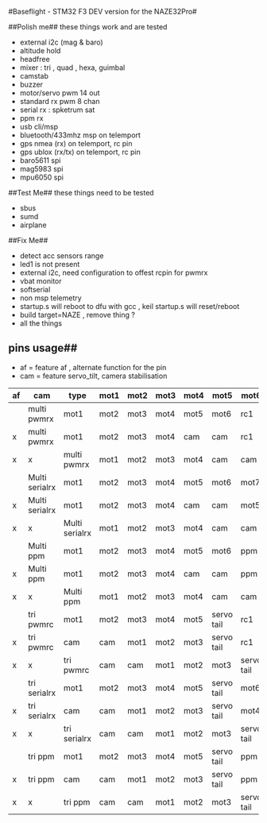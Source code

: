 #Baseflight - STM32 F3 DEV version for the NAZE32Pro#


##Polish me##
these things work and are tested

* external i2c (mag & baro)
* altitude hold
* headfree
* mixer : tri , quad , hexa, guimbal
* camstab 
* buzzer
* motor/servo pwm 14 out
* standard rx pwm 8 chan
* serial rx : spketrum sat
* ppm rx
* usb cli/msp
* bluetooth/433mhz msp on telemport 
* gps nmea (rx) on telemport, rc pin
* gps ublox (rx/tx) on telemport, rc pin
* baro5611 spi 
* mag5983 spi
* mpu6050 spi

##Test Me##
these things need to be tested

* sbus 
* sumd
* airplane


##Fix Me##
* detect acc sensors range
* led1 is not present
* external i2c, need configuration to offest rcpin for pwmrx
* vbat monitor
* softserial
* non msp telemetry
* startup.s will reboot to dfu with gcc , keil startup.s  will reset/reboot
* build target=NAZE , remove thing ?
* all the things


## pins usage##
* af = feature af , alternate function for the pin  
* cam = feature servo_tilt, camera stabilisation

af|cam|type|mot1|mot2|mot3|mot4|mot5|mot6|rc1|rc2|rc3|rc4|rc5|rc6|rc7|rc8
--|-------|----|----|----|----|----|----|----|---|---|---|---|---|---|---|---
||multi pwmrx|mot1|mot2|mot3|mot4|mot5|mot6|rc1|rc2|rc3|rc4|rc5|rc6|rc7|rc8
|x|multi pwmrx|mot1|mot2|mot3|mot4|cam|cam|rc1|rc2|rc3|rc4|rc5|rc6|rc7|rc8
x|x|multi pwmrx|mot1|mot2|mot3|mot4|cam|cam|rc1|rc2|rc3|rc4|rc5|rc6|rc7|rc8
||Multi serialrx|mot1|mot2|mot3|mot4|mot5|mot6|mot7|mot8|mot9|mot10|mot11|mot12|mot13|mot14
|x|Multi serialrx|mot1|mot2|mot3|mot4|cam|cam|mot5|mot6|mot7|mot8|servo1|servo2|servo3|servo4
x|x|Multi serialrx|mot1|mot2|mot3|mot4|cam|cam|mot5|mot6|mot7|mot8|mot9|mot10|mot11|mot12
||Multi ppm|mot1|mot2|mot3|mot4|mot5|mot6|ppm|mot6|mot7|mot8|mot9|mot10|mot11|mot12
|x|Multi ppm|mot1|mot2|mot3|mot4|cam|cam|ppm|mot5|mot6|mot7|mot8|mot9|mot10|mot11
x|x|Multi ppm|mot1|mot2|mot3|mot4|cam|cam|ppm|mot6|mot7|mot8|servo1|servo2|servo3|servo4
||tri pwmrc|mot1|mot2|mot3|mot4|mot5|servo tail|rc1|rc2|rc3|rc4|rc5|rc6|rc7|rc8
|x|tri pwmrc|cam|cam|mot1|mot2|mot3|servo tail|rc1|rc2|rc3|rc4|rc5|rc6|rc7|rc8
x|x|tri pwmrc|cam|cam|mot1|mot2|mot3|servo tail|rc1|rc2|rc3|rc4|rc5|rc6|rc7|rc8
||tri serialrx|mot1|mot2|mot3|mot4|mot5|servo tail|mot6|mot7|mot8|mot9|mot10|mot11|mot12|mot13
|x|tri serialrx|cam|cam|mot1|mot2|mot3|servo tail|mot4|mot5|mot6|mot7|mot8|mot9|mot10|mot11
x|x|tri serialrx|cam|cam|mot1|mot2|mot3|servo tail|mot4|mot5|mot6|mot7|servo1|servo2|servo3|servo4
||tri ppm|mot1|mot2|mot3|mot4|mot5|servo tail|ppm|mot6|mot7|mot8|mot9|mot10|mot11|mot12
|x|tri ppm|cam|cam|mot1|mot2|mot3|servo tail|ppm|mot4|mot5|mot6|mot7|mot8|mot9|mot10
x|x|tri ppm|cam|cam|mot1|mot2|mot3|servo tail|ppm|mot4|mot5|mot6|servo1|servo2|servo3|servo4